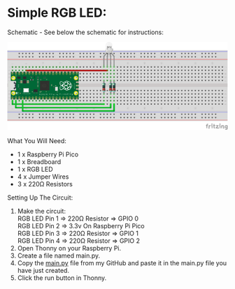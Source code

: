 # Simple RGB LED:
Schematic - See below the schematic for instructions:
 
![](Schematic.png)
 
What You Will Need:
- 1 x Raspberry Pi Pico
- 1 x Breadboard
- 1 x RGB LED
- 4 x Jumper Wires
- 3 x 220Ω Resistors

Setting Up The Circuit:
1. Make the circuit: \
   RGB LED Pin 1 => 220Ω Resistor => GPIO 0 \
   RGB LED Pin 2 => 3.3v On Raspberry Pi Pico \
   RGB LED Pin 3 => 220Ω Resistor => GPIO 1 \
   RGB LED Pin 4 => 220Ω Resistor => GPIO 2
1. Open Thonny on your Raspberry Pi.
2. Create a file named main.py.
3. Copy the [main.py](main.py) file from my GitHub and paste it in the main.py file you have just created.
4. Click the run button in Thonny.
